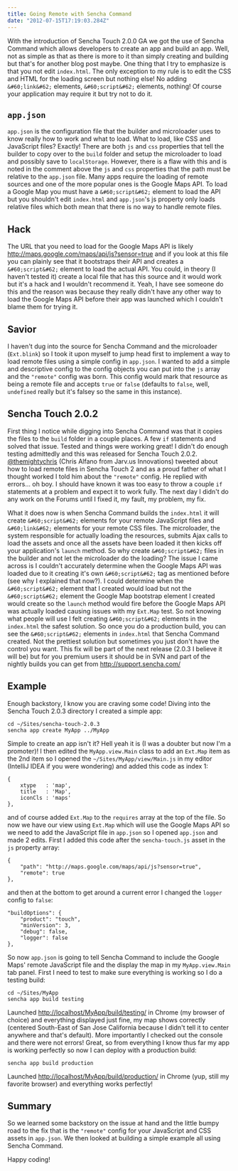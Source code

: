 ```yaml
---
title: Going Remote with Sencha Command
date: "2012-07-15T17:19:03.284Z"
---
```


With the introduction of Sencha Touch 2.0.0 GA we got the use of Sencha Command which allows developers to create an app and build an app. Well, not as simple as that as there is more to it than simply creating and building but that's for another blog post maybe. One thing that I try to emphasize is that you not edit `index.html`. The only exception to my rule is to edit the CSS and HTML for the loading screen but nothing else! No adding `&#60;link&#62;` elements, `&#60;script&#62;` elements, nothing! Of course your application may require it but try not to do it.

## `app.json`

`app.json` is the configuration file that the builder and microloader uses to know really how to work and what to load. What to load, like CSS and JavaScript files? Exactly! There are both `js` and `css` properties that tell the builder to copy over to the `build` folder and setup the microloader to load and possibly save to `localStorage`. However, there is a flaw with this and is noted in the comment above the `js` and `css` properties that the path must be relative to the `app.json` file. Many apps require the loading of remote sources and one of the more popular ones is the Google Maps API. To load a Google Map you must have a `&#60;script&#62;` element to load the API but you shouldn't edit `index.html` and `app.json`'s js property only loads relative files which both mean that there is no way to handle remote files.

## Hack

The URL that you need to load for the Google Maps API is likely <a href="http://maps.google.com/maps/api/js?sensor=true" target="_blank">http://maps.google.com/maps/api/js?sensor=true</a> and if you look at this file you can plainly see that it bootstraps their API and creates a `&#60;script&#62;` element to load the actual API. You could, in theory (I haven't tested it) create a local file that has this source and it would work but it's a hack and I wouldn't recommend it. Yeah, I have see someone do this and the reason was because they really didn't have any other way to load the Google Maps API before their app was launched which I couldn't blame them for trying it.

## Savior

I haven't dug into the source for Sencha Command and the microloader (`Ext.blink`) so I took it upon myself to jump head first to implement a way to load remote files using a simple config in `app.json`. I wanted to add a simple and descriptive config to the config objects you can put into the `js` array and the `"remote"` config was born. This config would mark that resource as being a remote file and accepts `true` or `false` (defaults to `false`, well, `undefined` really but it's falsey so the same in this instance).

## Sencha Touch 2.0.2

First thing I notice while digging into Sencha Command was that it copies the files to the `build` folder in a couple places. A few `if` statements and solved that issue. Tested and things were working great! I didn't do enough testing admittedly and this was released for Sencha Touch 2.0.2. <a href="http://twitter.com/themightychris" target="_blank">@themightychris</a> (Chris Alfano from Jarv.us Innovations) tweeted about how to load remote files in Sencha Touch 2 and as a proud father of what I thought worked I told him about the `"remote"` config. He replied with errors... oh boy. I should have known it was too easy to throw a couple `if` statements at a problem and expect it to work fully. The next day I didn't do any work on the Forums until I fixed it, my fault, my problem, my fix.

What it does now is when Sencha Command builds the `index.html` it will create `&#60;script&#62;` elements for your remote JavaScript files and `&#60;link&#62;` elements for your remote CSS files. The microloader, the system responsible for actually loading the resources, submits Ajax calls to load the assets and once all the assets have been loaded it then kicks off your application's `launch` method. So why create `&#60;script&#62;` files in the builder and not let the microloader do the loading? The issue I came across is I couldn't accurately determine when the Google Maps API was loaded due to it creating it's own `&#60;script&#62;` tag as mentioned before (see why I explained that now?). I could determine when the `&#60;script&#62;` element that I created would load but not the `&#60;script&#62;` element the Google Map bootstrap element I created would create so the `launch` method would fire before the Google Maps API was actually loaded causing issues with my `Ext.Map` test. So not knowing what people will use I felt creating `&#60;script&#62;` elements in the `index.html` the safest solution. So once you do a production build, you can see the `&#60;script&#62;` elements in `index.html` that Sencha Command created. Not the prettiest solution but sometimes you just don't have the control you want. This fix will be part of the next release (2.0.3 I believe it will be) but for you premium users it should be in SVN and part of the nightly builds you can get from <a href="http://support.sencha.com/" target="_blank">http://support.sencha.com/</a>

## Example

Enough backstory, I know you are craving some code! Diving into the Sencha Touch 2.0.3 directory I created a simple app:

    cd ~/Sites/sencha-touch-2.0.3
    sencha app create MyApp ../MyApp

Simple to create an app isn't it? Hell yeah it is (I was a doubter but now I'm a promoter)! I then edited the `MyApp.view.Main` class to add an `Ext.Map` item as the 2nd item so I opened the `~/Sites/MyApp/view/Main.js` in my editor (IntelliJ IDEA if you were wondering) and added this code as index 1:

    {
        xtype   : 'map',
        title   : 'Map',
        iconCls : 'maps'
    },

and of course added `Ext.Map` to the `requires` array at the top of the file. So now we have our view using `Ext.Map` which will use the Google Maps API so we need to add the JavaScript file in `app.json` so I opened `app.json` and made 2 edits. First I added this code after the `sencha-touch.js` asset in the `js` property array:

    {
        "path": "http://maps.google.com/maps/api/js?sensor=true",
        "remote": true
    },

and then at the bottom to get around a current error I changed the `logger` config to `false`:

    "buildOptions": {
        "product": "touch",
        "minVersion": 3,
        "debug": false,
        "logger": false
    },

So now `app.json` is going to tell Sencha Command to include the Google Maps' remote JavaScript file and the display the map in my `MyApp.view.Main` tab panel. First I need to test to make sure everything is working so I do a testing build:

    cd ~/Sites/MyApp
    sencha app build testing

Launched <a href="http://localhost/MyApp/build/testing/" target="_blank">http://localhost/MyApp/build/testing/</a> in Chrome (my browser of choice) and everything displayed just fine, my map shows correctly (centered South-East of San Jose California because I didn't tell it to center anywhere and that's default). More importantly I checked out the console and there were not errors! Great, so from everything I know thus far my app is working perfectly so now I can deploy with a production build:

    sencha app build production

Launched <a href="http://localhost/MyApp/build/production/" target="_blank">http://localhost/MyApp/build/production/</a> in Chrome (yup, still my favorite browser) and everything works perfectly!

## Summary

So we learned some backstory on the issue at hand and the little bumpy road to the fix that is the `"remote"` config for your JavaScript and CSS assets in `app.json`. We then looked at building a simple example all using Sencha Command.

Happy coding!

